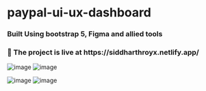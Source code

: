 # paypal-ui-ux-dashboard
<h3>Built Using bootstrap 5, Figma and allied tools</h3>
<h3>🔴 The project is live at https://siddharthroyx.netlify.app/ </h3> 


![image](https://user-images.githubusercontent.com/62851444/180737195-a42f3d0f-41f2-4cea-a6ed-5c0e408e83a3.png)
![image](https://user-images.githubusercontent.com/62851444/180737263-5f39327d-70ab-448d-9b40-5b1c6da534d3.png)

![image](https://user-images.githubusercontent.com/62851444/180737140-d0e1ccec-8294-4e2c-814f-d8861b6a87fe.png)
![image](https://user-images.githubusercontent.com/62851444/180737356-87e5fe87-a209-4607-86e7-df97e7605120.png)


